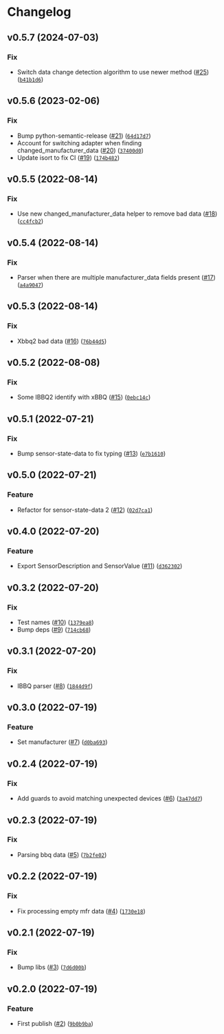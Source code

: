 # Changelog

<!--next-version-placeholder-->

## v0.5.7 (2024-07-03)

### Fix

* Switch data change detection algorithm to use newer method ([#25](https://github.com/Bluetooth-Devices/inkbird-ble/issues/25)) ([`b41b1d6`](https://github.com/Bluetooth-Devices/inkbird-ble/commit/b41b1d64c34c9b46ea6085c1911d2b2fc9336768))

## v0.5.6 (2023-02-06)
### Fix
* Bump python-semantic-release ([#21](https://github.com/Bluetooth-Devices/inkbird-ble/issues/21)) ([`64d17d7`](https://github.com/Bluetooth-Devices/inkbird-ble/commit/64d17d7d90a49f882143cc3fb079cfa6ef488bcb))
* Account for switching adapter when finding changed_manufacturer_data ([#20](https://github.com/Bluetooth-Devices/inkbird-ble/issues/20)) ([`37400d0`](https://github.com/Bluetooth-Devices/inkbird-ble/commit/37400d0a65fe3ff347ffb554fd0da4f8b78a187f))
* Update isort to fix CI ([#19](https://github.com/Bluetooth-Devices/inkbird-ble/issues/19)) ([`174b482`](https://github.com/Bluetooth-Devices/inkbird-ble/commit/174b4825397add3b5f878d63e44aa108b3556b7e))

## v0.5.5 (2022-08-14)
### Fix
* Use new changed_manufacturer_data helper to remove bad data ([#18](https://github.com/Bluetooth-Devices/inkbird-ble/issues/18)) ([`cc4fcb2`](https://github.com/Bluetooth-Devices/inkbird-ble/commit/cc4fcb2f14f3ba468bc634621883a2cb688f9feb))

## v0.5.4 (2022-08-14)
### Fix
* Parser when there are multiple manufacturer_data fields present ([#17](https://github.com/Bluetooth-Devices/inkbird-ble/issues/17)) ([`a4a9047`](https://github.com/Bluetooth-Devices/inkbird-ble/commit/a4a9047816f22f2703b1109d62cf5c22e2ee09cb))

## v0.5.3 (2022-08-14)
### Fix
* Xbbq2 bad data ([#16](https://github.com/Bluetooth-Devices/inkbird-ble/issues/16)) ([`76b44d5`](https://github.com/Bluetooth-Devices/inkbird-ble/commit/76b44d5bffd36750e8316a70dc27e4148c415687))

## v0.5.2 (2022-08-08)
### Fix
* Some IBBQ2 identify with xBBQ ([#15](https://github.com/Bluetooth-Devices/inkbird-ble/issues/15)) ([`0ebc14c`](https://github.com/Bluetooth-Devices/inkbird-ble/commit/0ebc14c962ab95f6e76a69194f8bcd0d784345a0))

## v0.5.1 (2022-07-21)
### Fix
* Bump sensor-state-data to fix typing ([#13](https://github.com/Bluetooth-Devices/inkbird-ble/issues/13)) ([`e7b1610`](https://github.com/Bluetooth-Devices/inkbird-ble/commit/e7b161063899d34ae665e39ea425beb1db468f84))

## v0.5.0 (2022-07-21)
### Feature
* Refactor for sensor-state-data 2 ([#12](https://github.com/Bluetooth-Devices/inkbird-ble/issues/12)) ([`02d7ca1`](https://github.com/Bluetooth-Devices/inkbird-ble/commit/02d7ca1435e3aa98b7c46f7cf6bbbf9285330973))

## v0.4.0 (2022-07-20)
### Feature
* Export SensorDescription and SensorValue ([#11](https://github.com/Bluetooth-Devices/inkbird-ble/issues/11)) ([`d362302`](https://github.com/Bluetooth-Devices/inkbird-ble/commit/d362302b9f707abde4a4280422788010c01ff437))

## v0.3.2 (2022-07-20)
### Fix
* Test names ([#10](https://github.com/Bluetooth-Devices/inkbird-ble/issues/10)) ([`1379ea8`](https://github.com/Bluetooth-Devices/inkbird-ble/commit/1379ea837ad5d80f885170d1545a64a057d2663c))
* Bump deps ([#9](https://github.com/Bluetooth-Devices/inkbird-ble/issues/9)) ([`714cb68`](https://github.com/Bluetooth-Devices/inkbird-ble/commit/714cb686f25ee4cd647ec1aafff774a8b47522f3))

## v0.3.1 (2022-07-20)
### Fix
* IBBQ parser ([#8](https://github.com/Bluetooth-Devices/inkbird-ble/issues/8)) ([`1844d9f`](https://github.com/Bluetooth-Devices/inkbird-ble/commit/1844d9fa659349685265e77ba079a87d68c4c6a0))

## v0.3.0 (2022-07-19)
### Feature
* Set manufacturer ([#7](https://github.com/Bluetooth-Devices/inkbird-ble/issues/7)) ([`d0ba693`](https://github.com/Bluetooth-Devices/inkbird-ble/commit/d0ba693652a083f208423aca6fd7a2e6742cff2a))

## v0.2.4 (2022-07-19)
### Fix
* Add guards to avoid matching unexpected devices ([#6](https://github.com/Bluetooth-Devices/inkbird-ble/issues/6)) ([`3a47dd7`](https://github.com/Bluetooth-Devices/inkbird-ble/commit/3a47dd7ba3b9da547b5f7c1f32fcafae0bb9cee9))

## v0.2.3 (2022-07-19)
### Fix
* Parsing bbq data ([#5](https://github.com/Bluetooth-Devices/inkbird-ble/issues/5)) ([`7b2fe02`](https://github.com/Bluetooth-Devices/inkbird-ble/commit/7b2fe02005021c2f5c15372f795c4777fbbb3d9c))

## v0.2.2 (2022-07-19)
### Fix
* Fix processing empty mfr data ([#4](https://github.com/Bluetooth-Devices/inkbird-ble/issues/4)) ([`1730e18`](https://github.com/Bluetooth-Devices/inkbird-ble/commit/1730e18e75c7f345cce39db0f5234717602c2ae8))

## v0.2.1 (2022-07-19)
### Fix
* Bump libs ([#3](https://github.com/Bluetooth-Devices/inkbird-ble/issues/3)) ([`7d6d00b`](https://github.com/Bluetooth-Devices/inkbird-ble/commit/7d6d00ba3b02404cf128df26b2093a1ff9a3f36b))

## v0.2.0 (2022-07-19)
### Feature
* First publish ([#2](https://github.com/Bluetooth-Devices/inkbird-ble/issues/2)) ([`9b0b9ba`](https://github.com/Bluetooth-Devices/inkbird-ble/commit/9b0b9ba5114c94a046a78a018f67423cc57df61a))
